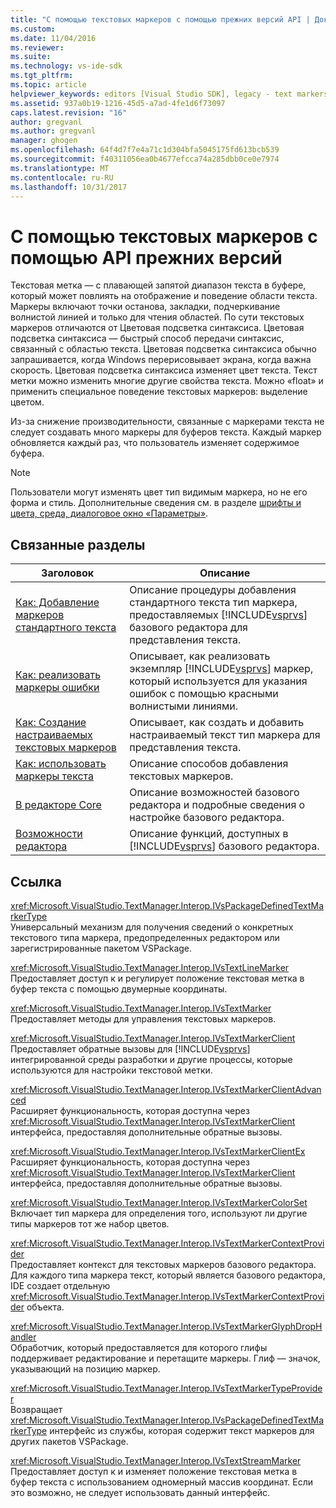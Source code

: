 ```yaml
---
title: "С помощью текстовых маркеров с помощью прежних версий API | Документы Microsoft"
ms.custom: 
ms.date: 11/04/2016
ms.reviewer: 
ms.suite: 
ms.technology: vs-ide-sdk
ms.tgt_pltfrm: 
ms.topic: article
helpviewer_keywords: editors [Visual Studio SDK], legacy - text markers
ms.assetid: 937a0b19-1216-45d5-a7ad-4fe1d6f73097
caps.latest.revision: "16"
author: gregvanl
ms.author: gregvanl
manager: ghogen
ms.openlocfilehash: 64f4d7f7e4a71c1d304bfa5045175fd613bcb539
ms.sourcegitcommit: f40311056ea0b4677efcca74a285dbb0ce0e7974
ms.translationtype: MT
ms.contentlocale: ru-RU
ms.lasthandoff: 10/31/2017
---
```

# <a name="using-text-markers-with-the-legacy-api"></a>С помощью текстовых маркеров с помощью API прежних версий
Текстовая метка — с плавающей запятой диапазон текста в буфере, который может повлиять на отображение и поведение области текста. Маркеры включают точки останова, закладки, подчеркивание волнистой линией и только для чтения областей. По сути текстовых маркеров отличаются от Цветовая подсветка синтаксиса. Цветовая подсветка синтаксиса — быстрый способ передачи синтаксис, связанный с областью текста. Цветовая подсветка синтаксиса обычно запрашивается, когда Windows перерисовывает экрана, когда важна скорость. Цветовая подсветка синтаксиса изменяет цвет текста. Текст метки можно изменить многие другие свойства текста. Можно «float» и применить специальное поведение текстовых маркеров: выделение цветом.  
  
 Из-за снижение производительности, связанные с маркерами текста не следует создавать много маркеры для буферов текста. Каждый маркер обновляется каждый раз, что пользователь изменяет содержимое буфера.  
  
> [!NOTE]
>  Пользователи могут изменять цвет тип видимым маркера, но не его форма и стиль. Дополнительные сведения см. в разделе [шрифты и цвета, среда, диалоговое окно «Параметры»](../ide/reference/fonts-and-colors-environment-options-dialog-box.md).  
  
## <a name="related-topics"></a>Связанные разделы  
  
|Заголовок|Описание|  
|-----------|-----------------|  
|[Как: Добавление маркеров стандартного текста](../extensibility/how-to-add-standard-text-markers.md)|Описание процедуры добавления стандартного текста тип маркера, предоставляемых [!INCLUDE[vsprvs](../code-quality/includes/vsprvs_md.md)] базового редактора для представления текста.|  
|[Как: реализовать маркеры ошибки](../extensibility/how-to-implement-error-markers.md)|Описывает, как реализовать экземпляр [!INCLUDE[vsprvs](../code-quality/includes/vsprvs_md.md)] маркер, который используется для указания ошибок с помощью красными волнистыми линиями.|  
|[Как: Создание настраиваемых текстовых маркеров](../extensibility/how-to-create-custom-text-markers.md)|Описывает, как создать и добавить настраиваемый текст тип маркера для представления текста.|  
|[Как: использовать маркеры текста](../extensibility/how-to-use-text-markers.md)|Описание способов добавления текстовых маркеров.|  
|[В редакторе Core](../extensibility/inside-the-core-editor.md)|Описание возможностей базового редактора и подробные сведения о настройке базового редактора.|  
|[Возможности редактора](http://msdn.microsoft.com/en-us/bdac940d-1f14-4019-a01f-fd0bb3dc7198)|Описание функций, доступных в [!INCLUDE[vsprvs](../code-quality/includes/vsprvs_md.md)] базового редактора.|  
  
## <a name="reference"></a>Ссылка  
 <xref:Microsoft.VisualStudio.TextManager.Interop.IVsPackageDefinedTextMarkerType>  
 Универсальный механизм для получения сведений о конкретных текстового типа маркера, предопределенных редактором или зарегистрированные пакетом VSPackage.  
  
 <xref:Microsoft.VisualStudio.TextManager.Interop.IVsTextLineMarker>  
 Предоставляет доступ к и регулирует положение текстовая метка в буфер текста с помощью двумерные координаты.  
  
 <xref:Microsoft.VisualStudio.TextManager.Interop.IVsTextMarker>  
 Предоставляет методы для управления текстовых маркеров.  
  
 <xref:Microsoft.VisualStudio.TextManager.Interop.IVsTextMarkerClient>  
 Предоставляет обратные вызовы для [!INCLUDE[vsprvs](../code-quality/includes/vsprvs_md.md)] интегрированной среды разработки и другие процессы, которые используются для настройки текстовой метки.  
  
 <xref:Microsoft.VisualStudio.TextManager.Interop.IVsTextMarkerClientAdvanced>  
 Расширяет функциональность, которая доступна через <xref:Microsoft.VisualStudio.TextManager.Interop.IVsTextMarkerClient> интерфейса, предоставляя дополнительные обратные вызовы.  
  
 <xref:Microsoft.VisualStudio.TextManager.Interop.IVsTextMarkerClientEx>  
 Расширяет функциональность, которая доступна через <xref:Microsoft.VisualStudio.TextManager.Interop.IVsTextMarkerClient> интерфейса, предоставляя дополнительные обратные вызовы.  
  
 <xref:Microsoft.VisualStudio.TextManager.Interop.IVsTextMarkerColorSet>  
 Включает тип маркера для определения того, используют ли другие типы маркеров тот же набор цветов.  
  
 <xref:Microsoft.VisualStudio.TextManager.Interop.IVsTextMarkerContextProvider>  
 Предоставляет контекст для текстовых маркеров базового редактора. Для каждого типа маркера текст, который является базового редактора, IDE создает отдельную <xref:Microsoft.VisualStudio.TextManager.Interop.IVsTextMarkerContextProvider> объекта.  
  
 <xref:Microsoft.VisualStudio.TextManager.Interop.IVsTextMarkerGlyphDropHandler>  
 Обработчик, который предоставляется для которого глифы поддерживает редактирование и перетащите маркеры. Глиф — значок, указывающий на позицию маркер.  
  
 <xref:Microsoft.VisualStudio.TextManager.Interop.IVsTextMarkerTypeProvider>  
 Возвращает <xref:Microsoft.VisualStudio.TextManager.Interop.IVsPackageDefinedTextMarkerType> интерфейс из службы, которая содержит текст маркеров для других пакетов VSPackage.  
  
 <xref:Microsoft.VisualStudio.TextManager.Interop.IVsTextStreamMarker>  
 Предоставляет доступ к и изменяет положение текстовая метка в буфер текста с использованием одномерный массив координат. Если это возможно, не следует использовать данный интерфейс.